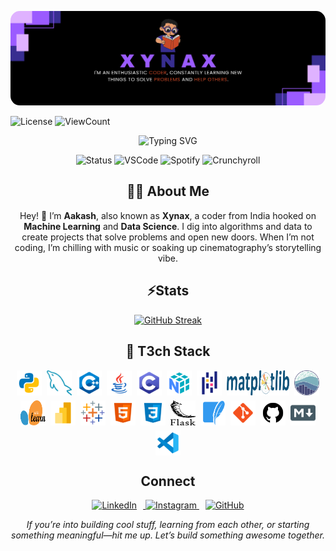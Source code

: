 <p align="center" style="border-radius: 15px">
    <img src="./assets/banner.png" alt="Xynax's Enchanted Realm" style="max-width: 100%; box-shadow: 0 8px 24px rgba(124, 58, 237, 0.6); clip-path: inset(0 0 0 0 round 15px);"/>
</p>

![License](https://img.shields.io/github/license/XynaxDev/XynaxDev)
![ViewCount](https://visitor-badge.laobi.icu/badge?page_id=XynaxDev.XynaxDev&color=green)

<!-- <h3 align="center">Aakash</h3> -->

<p align="center">
    <img src="https://readme-typing-svg.herokuapp.com?font=Montserrat+Bold&size=24&duration=3000&pause=1000&color=DB1CFF&center=true&vCenter=true&width=480&lines=Building+Machine+Learning+Models;Creating+Data+Visualizations;Coding+Data+Solutions;Advancing+AI+Innovations" alt="Typing SVG" />
</p>

<p align="center">
    <img src="https://api.statusbadges.me/badge/status/697499988636205137" alt="Status" />
    <img src="https://api.statusbadges.me/badge/vscode/697499988636205137" alt="VSCode" />
    <img src="https://api.statusbadges.me/badge/spotify/697499988636205137" alt="Spotify" />
    <img src="https://api.statusbadges.me/badge/crunchyroll/697499988636205137" alt="Crunchyroll" />
</p>

<div align="center">
<h2> 🧑‍💻 About Me</h2>

Hey! 👋 I’m <b>Aakash</b>, also known as <b>Xynax</b>, a coder from India hooked on <b>Machine Learning</b> and <b>Data Science</b>. I dig into algorithms and data to create projects that solve problems and open new doors. When I’m not coding, I’m chilling with music or soaking up cinematography’s storytelling vibe.

<h2 align="center">⚡Stats</h2>
<p>
    <a href="https://github.com/XynaxDev/">
        <img src="https://github-readme-streak-stats.herokuapp.com?user=XynaxDev&theme=transparent&hide_border=true&background=0D1117&stroke=DB1CFF&fire=DB1CFF&ring=DB1CFF&currStreakLabel=FFFFFF&sideLabels=FFFFFF&currStreakNum=FFFFFF&dates=FFFFFF&sideNums=FFFFFF" alt="GitHub Streak" />
    </a>
</p>
</div>

<h2 align="center">🔖 T3ch Stack</h2>

<div align="center" style="display: flex; flex-wrap: wrap; justify-content: center; gap: 10px;">

</div>

<div align="center" style="display: flex; flex-wrap: wrap; justify-content: center; padding:0; margin:0; gap: 8px;">
    <img title="Python" alt="Python" src="assets/python.svg" width="40" height="40" style="vertical-align:down"/>
    <img title="MySQL" alt="MySQL" src="assets/mysql.png" width="40" height="40" style="vertical-align:down"/>
    <img title="C++" alt="C++" src="assets/c++.svg" width="40" height="40" style="vertical-align:down"/>
    <img title="Java" alt="Java" src="assets/java.svg" width="40" height="40" style="vertical-align:down"/>
    <img title="C" alt="C" src="assets/c.svg" width="40" height="40" style="vertical-align:down"/>
    <img title="Numpy" alt="Numpy" src="assets/numpy.svg" width="40" height="40" style="vertical-align:down"/>
    <img title="Pandas" alt="Pandas" src="assets/pandas.svg" width="40" height="40" style="vertical-align:down"/>
    <img title="Matplotlib" alt="Matplotlib" src="assets/matplotlib.svg" width="100" height="40" style="vertical-align:down"/>
    <img title="Seaborn" alt="Seaborn" src="assets/seaborn.svg" width="40" height="40" style="vertical-align:down"/>
    <img title="Scikit Learn" alt="Scikit Learn" src="assets/scikitlearn.svg" width="40" height="40" style="vertical-align:down"/>
    <img title="PowerBI" alt="PowerBI" src="assets/powerbi.svg" width="40" height="40" style="vertical-align:down"/>
    <img title="Tableau" alt="Tableau" src="assets/tableau.svg" width="40" height="40" style="vertical-align:down"/>
    <img title="HTML" alt="HTML" src="assets/html.svg" width="40" height="40" style="vertical-align:down"/>
    <img title="CSS" alt="CSS" src="assets/css.svg" width="40" height="40" style="vertical-align:down"/>
    <img title="Flask" alt="Flask" src="assets/flask.svg" width="40" height="40" style="vertical-align:top; margin:4px scale:0.5"/>
    <img title="Sqlite" alt="Sqlite" src="assets/sqlite.svg" width="40" height="40" style="vertical-align:down"/>
    <img title="Git" alt="Git" src="assets/git.svg" width="40" height="40" style="vertical-align:down"/>
    <img title="Github" alt="Github" src="assets/github.svg" width="40" height="40" style="vertical-align:down"/>
    <img title="Markdown" alt="Markdown" src="assets/md.png" width="40" height="40" style="vertical-align:down"/>
    <img title="VSCode" alt="VSCode" src="assets/vscode.svg" width="40" height="40" style="vertical-align:down"/>
</div>


<h2 align="center">Connect</h2>

<p align="center">
    <a href="https://www.linkedin.com/in/aakass7/" title="LinkedIn">
        <img src="https://img.icons8.com/3d-fluency/94/linkedin--v2.png" width="40px" alt="LinkedIn" style="margin: 0 10px;" />
    </a>
    <a href="https://www.instagram.com/xynaxhere/" title="Instagram">
        <img src="https://img.icons8.com/3d-fluency/94/instagram-new.png" width="40px" alt="Instagram" style="margin: 0 px;" />
    </a>
    <a href="https://github.com/XynaxDev" title="GitHub">
        <img src="https://img.icons8.com/3d-fluency/94/github-logo.png" width="40px" alt="GitHub" style="margin: 0 10px;" />
    </a>
    <!-- <a href="https://<your-portfolio-url>" title="Portfolio">
        <img src="https://img.icons8.com/3d-fluency/94/briefcase--v1.png" width="40px" alt="Portfolio" style="margin: 0 10px;" />
    </a>
    <a href="https://twitter.com/<your-username>" title="Twitter">
        <img src="https://img.icons8.com/3d-fluency/94/x.png" width="40px" alt="Twitter" style="margin: 0 10px;" />
    </a> -->
</p>

<p align="center">
    <i>If you’re into building cool stuff, learning from each other, or starting something meaningful—hit me up. Let’s build something awesome together.</i>
</p>
